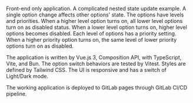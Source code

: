 Front-end only application.
A complicated nested state update example. A single option change affects other options' state.
The options have levels and priorities.
When a higher level option turns on, all lower level options turn on as disabled status.
When a lower level option turns on, higher level options becomes disabled.
Each level of options has a priority setting.
When a higher priority option turns on, the same level of lower priority options turn on as disabled.

The application is written by Vue.js 3, Composition API, with TypeScript, Vite, and Bun.
The option switch behaviors are tested by Vitest.
Styles are defined by Tailwind CSS. The UI is responsive and has a switch of Light/Dark mode.

The working application is deployed to GitLab pages through GitLab CI/CD pipeline.
